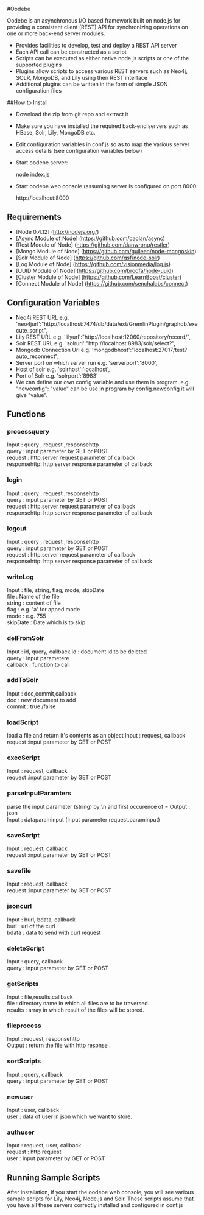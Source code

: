 #Oodebe

Oodebe is an asynchronous I/O based framework built on node.js for providing a consistent client (REST) API 
for synchronizing operations on one or more back-end server modules.


* Provides facilities to develop, test and deploy a REST API server
* Each API call can be constructed as a script
* Scripts can be executed as either native node.js scripts or one of the supported plugins
* Plugins allow scripts to access various REST servers such as Neo4j, SOLR, MongoDB, and Lily using their REST interface
* Additional plugins can be written in the form of simple JSON configuration files

##How to Install

* Download the zip from git repo and extract it
* Make sure you have installed the required back-end servers such as HBase, Solr, Lily, MongoDB etc.
* Edit configuration variables in conf.js so as to map the various server access details (see configuration variables below)
* Start oodebe server:   
   
   node index.js

* Start oodebe web console (assuming server is configured on port 8000:
       

   http://localhost:8000
   
## Requirements

* [Node 0.4.12] (http://nodejs.org/)
* [Async Module of Node] (https://github.com/caolan/async)
* [Rest Module of Node] (https://github.com/danwrong/restler)
* [Mongo Module of Node] (https://github.com/guileen/node-mongoskin)
* [Solr Module of Node] (https://github.com/gsf/node-solr)
* [Log Module of Node] (https://github.com/visionmedia/log.js)
* [UUID Module of Node] (https://github.com/broofa/node-uuid)
* [Cluster Module of Node] (https://github.com/LearnBoost/cluster)
* [Connect Module of Node] (https://github.com/senchalabs/connect)

## Configuration Variables

* Neo4j REST URL e.g. 'neo4jurl':"http://localhost:7474/db/data/ext/GremlinPlugin/graphdb/execute_script",
* Lily REST URL e.g. 'lilyurl':"http://localhost:12060/repository/record/",
* Solr REST URL e.g. 'solrurl':"http://localhost:8983/solr/select?",
* Mongodb Connection Url e.g. 'mongodbhost':"localhost:27017/test?auto_reconnect",
* Server port on which server run e.g. 'serverport':'8000',
* Host of solr  e.g.	'solrhost':'localhost',
* Port of Solr e.g. 'solrport':'8983'
* We can define our own config variable and use them in program. e.g. "newconfig": "value" can be use in program by
  config.newconfig it will give "value".

## Functions 
### processquery
   Input : query , request ,responsehttp <br/> 
   query : input parameter by GET or POST <br/> 
   request : http.server request parameter of callback <br/> 
   responsehttp: http.server response parameter of callback
   
### login
   
   Input : query , request ,responsehttp <br/> 
   query : input parameter by GET or POST <br/> 
   request : http.server request parameter of callback <br/> 
   responsehttp: http.server response parameter of callback
   
### logout 
 
   Input : query , request ,responsehttp <br/> 
   query : input parameter by GET or POST <br/> 
   request : http.server request parameter of callback <br/> 
   responsehttp: http.server response parameter of callback

### writeLog
   Input : file, string, flag, mode, skipDate <br/> 
   file : Name of the file <br/> 
   string : content of file <br/> 
   flag : e.g. 'a' for apped mode <br/> 
   mode : e.g. 755 <br/> 
   skipDate : Date which is to skip
### delFromSolr

   Input : id, query, callback
   id : document id to be deleted  <br/> 
   query : input parametere <br/> 
   callback : function to call
### addToSolr 
   Input : doc,commit,callback <br/> 
   doc :  new document to add <br/> 
   commit : true /false
### loadScript
   load a file and return it's contents as an object
   Input : request, callback <br/> 
   request :input parameter by GET or POST 
### execScript
  Input : request, callback <br/> 
  request :input parameter by GET or POST 
### parseInputParamters  
 parse the input parameter (string) by \n and first occurence of = 
 Output : json <br/> 
 Input : dataparaminput (input parameter request.paraminput) <br/> 
 
### saveScript
  Input : request, callback <br/> 
  request :input parameter by GET or POST 
  
### savefile   
  Input : request, callback <br/> 
  request :input parameter by GET or POST 

### jsoncurl

   Input : burl, bdata, callback <br/> 
   burl : url of the curl <br/> 
   bdata : data to send with curl request 
   
### deleteScript

  Input : query, callback <br/> 
  query : input parameter by GET or POST  <br/> 
   
### getScripts
   Input : file,results,callback <br/> 
   file : directory name in which all files are to be traversed. <br/> 
   results : array in which result of the files will be stored.
   
### fileprocess
   Input : request, responsehttp <br/> 
   Output :  return the file with http respnse .
   
### sortScripts
   Input : query, callback  <br/> 
   query : input parameter by GET or POST 
### newuser
   Input : user, callback <br/> 
   user : data of user in json which we want to store.
   
### authuser
   Input : request, user, callback <br/> 
   request : http request  <br/> 
   user : input parameter by GET or POST  
   
   

   
   
   
   
   
   
   
   

## Running Sample Scripts

After installation, if you start the oodebe web console, you will see various sample scripts for Lily, Neo4j, Node.js 
and Solr.  These scripts assume that you have all these servers correctly installed and configured in conf.js


